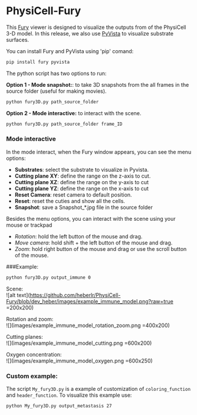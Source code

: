 # PhysiCell-Fury

This [Fury](https://fury.gl/) viewer is designed to visualize the outputs from of the PhysiCell 3-D model. In this release, we also use [PyVista](https://docs.pyvista.org/) to visualize substrate surfaces.

You can install Fury and PyVista using 'pip' comand:

```bash
pip install fury pyvista
```

The python script has two options to run:

**Option 1 - Mode snapshot:**: to take 3D snapshots from the all frames in the source folder (useful for making movies).

```bash
python fury3D.py path_source_folder
```

**Option 2 - Mode interactive:** to interact with the scene.

```bash
python fury3D.py path_source_folder frame_ID
```

### Mode interactive

In the mode interact, when the Fury window appears, you can see the menu options:

- **Substrates**: select the substrate to visualize in Pyvista.
- **Cutting plane XY**: define the range on the z-axis to cut.
- **Cutting plane XZ**: define the range on the y-axis to cut
- **Cutting plane YZ**: define the range on the x-axis to cut
- **Reset Camera**: reset camera to default position.
- **Reset**: reset the cuties and show all the cells.
- **Snapshot**: save a Snapshot\_\*.jpg file in the source folder

Besides the menu options, you can interact with the scene using your mouse or trackpad

- _Rotation_: hold the left button of the mouse and drag.
- _Move camera_: hold shift + the left button of the mouse and drag.
- _Zoom_: hold right button of the mouse and drag or use the scroll button of the mouse.

###Example:

```bash
python fury3D.py output_immune 0
```

Scene: <br>
![alt text](https://github.com/heberlr/PhysiCell-Fury/blob/dev_heber/images/example_immune_model.png?raw=true =200x200)

Rotation and zoom: <br>
![](images/example_immune_model_rotation_zoom.png =400x200)

Cutting planes: <br>
![](images/example_immune_model_cutting.png =600x200)

Oxygen concentration: <br>
![](images/example_immune_model_oxygen.png =600x250)

### Custom example:

The script `My_fury3D.py` is a example of customization of `coloring_function` and `header_function`. To visualize this example use:

```bash
python My_fury3D.py output_metastasis 27
```
